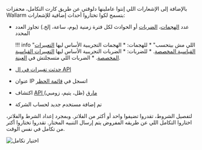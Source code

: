 بالإضافة إلى الإشعارات اللي إنتوا عاملينها دلوقتي عن طريق كارت التكامل، محفزات Wallarm بتسمح لكوا تختاروا أحداث إضافية للإشعارات:

* عدد [الهجمات](../../../glossary-en.md#attack)، [الضربات](../../../glossary-en.md#hit) أو الحوادث لكل فترة زمنية (يوم، ساعة، إلخ.) تجاوز العدد المحدد

    !!! info "اللي مش بيتحسب"
        * للهجمات: 
            * الهجمات التجريبية الأساس ليها [التعبيرات القياسية المخصصة](../../../user-guides/rules/regex-rule.md).
        * للضربات:
            * الضربات التجريبية الأساس ليها [التعبيرات القياسية المخصصة](../../../user-guides/rules/regex-rule.md).
            * الضربات اللي متسجلتش في [العينة](../../events/analyze-attack.md#sampling-of-hits).

* [حدثت تغييرات في ال API](../../../api-discovery/track-changes.md)
* عنوان IP اتسجل في [قائمة الحظر](../../../user-guides/ip-lists/overview.md)
* اكتشاف [API مارق](../../../api-discovery/rogue-api.md) (ظل، يتيم، زومبي)
* تم إضافة مستخدم جديد لحساب الشركة

لتفصيل الشروط، تقدروا تضيفوا واحد أو أكثر من الفلاتر. وبمجرد إعداد الشرط والفلاتر، اختاروا التكامل اللي عن طريقه المفروض يتم إرسال التنبيه المختار. تقدروا تختاروا أكتر من تكامل في نفس الوقت.

![اختيار تكامل](../../../images/user-guides/triggers/select-integration.png)